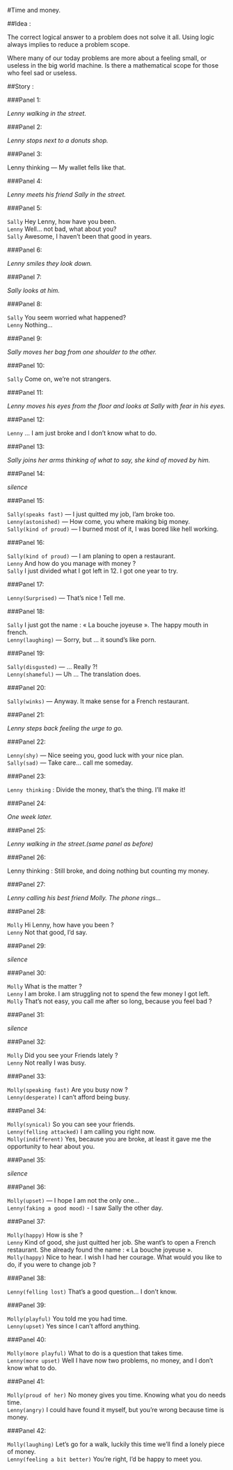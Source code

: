 #Time and money.

##Idea : 

The correct logical answer to a problem does not solve it all. Using logic always implies to reduce a problem scope. 

Where many of our today problems are more about a feeling small, or useless in the big world machine. 
Is there a mathematical scope for those who feel sad or useless. 

##Story :


###Panel 1:

*Lenny walking in the street.*

###Panel 2:

*Lenny stops next to a donuts shop.*

###Panel 3:

Lenny thinking — My wallet fells like that.

###Panel 4:

*Lenny meets his friend Sally in the street.*

###Panel 5:

`Sally` Hey Lenny, how have you been.  
`Lenny` Well… not bad, what about you?  
`Sally` Awesome, I haven’t been that good in years.

###Panel 6:

*Lenny smiles they look down.*

###Panel 7:

*Sally looks at him.*

###Panel 8:

`Sally` You seem worried what happened?    
`Lenny` Nothing…

###Panel 9:

*Sally moves her bag from one shoulder to the other.*

###Panel 10:

`Sally` Come on, we’re not strangers.

###Panel 11:

*Lenny moves his eyes from the floor and looks at Sally with fear in his eyes.*

###Panel 12:

`Lenny` … I am just broke and I don’t know what to do.

###Panel 13:

*Sally joins her arms thinking of what to say, she kind of moved by him.*

###Panel 14:

*silence* 

###Panel 15:

`Sally(speaks fast)` — I just quitted my job, I’am broke too.  
`Lenny(astonished)` — How come, you where making big money.  
`Sally(kind of proud)` — I burned most of it, I was bored like hell working.

###Panel 16:

`Sally(kind of proud)` — I am planing to open a restaurant.  
`Lenny` And how do you manage with money ?  
`Sally` I just divided what I got left in 12. I got one year to try.

###Panel 17:

`Lenny(Surprised)` — That’s nice ! Tell me.

###Panel 18:

`Sally` I just got the name : « La bouche joyeuse ». The happy mouth in french.  
`Lenny(laughing)` — Sorry, but … it sound’s like porn.

###Panel 19:

`Sally(disgusted)` — … Really ?!  
`Lenny(shameful)` — Uh … The translation does.

###Panel 20:

`Sally(winks)` — Anyway. It make sense for a French restaurant.

###Panel 21:

*Lenny steps back feeling the urge to go.*

###Panel 22:

`Lenny(shy)` — Nice seeing you, good luck with your nice plan.  
`Sally(sad)` — Take care… call me someday.

###Panel 23:

`Lenny thinking` : Divide the money, that’s the thing. I’ll make it!

###Panel 24:

*One week later.*

###Panel 25:

*Lenny walking in the street.(same panel as before)*

###Panel 26:

Lenny thinking : Still broke, and doing nothing but counting my money.

###Panel 27:

*Lenny calling his best friend Molly. The phone rings…*

###Panel 28:

`Molly` Hi Lenny, how have you been ?  
`Lenny` Not that good, I’d say.

###Panel 29:

*silence*

###Panel 30:

`Molly` What is the matter ?  
`Lenny` I am broke. I am struggling not to spend the few money I got left.  
`Molly` That’s not easy, you call me after so long, because you feel bad ?

###Panel 31:

*silence*

###Panel 32:

`Molly` Did you see your Friends lately ?  
`Lenny` Not really I was busy.

###Panel 33:

`Molly(speaking fast)` Are you busy now ?  
`Lenny(desperate)` I can’t afford being busy.

###Panel 34:

`Molly(synical)` So you can see your friends.  
`Lenny(felling attacked)` I am calling you right now.  
`Molly(indifferent)` Yes, because you are broke, at least it gave me the opportunity to hear about you.

###Panel 35:

*silence*

###Panel 36:

`Molly(upset)` — I hope I am not the only one…  
`Lenny(faking a good mood)` - I saw Sally the other day.

###Panel 37:

`Molly(happy)` How is she ?  
`Lenny` Kind of good, she just quitted her job. She want’s to open a French restaurant. She already found the name : « La bouche joyeuse ».  
`Molly(happy)` Nice to hear. I wish I had her courage. What would you like to do, if you were to change job ?

###Panel 38:

`Lenny(felling lost)` That’s a good question… I don’t know.

###Panel 39:

`Molly(playful)` You told me you had time.  
`Lenny(upset)` Yes since I can’t afford anything.

###Panel 40:

`Molly(more playful)` What to do is a question that takes time.  
`Lenny(more upset)` Well I have now two problems, no money, and I don’t know what to do.

###Panel 41:

`Molly(proud of her)` No money gives you time. Knowing what you do needs time.  
`Lenny(angry)` I could have found it myself, but you’re wrong because time is money.

###Panel 42:

`Molly(laughing)` Let’s go for a walk, luckily this time we’ll find a lonely piece of money.  
`Lenny(feeling a bit better)` You’re right, I’d be happy to meet you.

